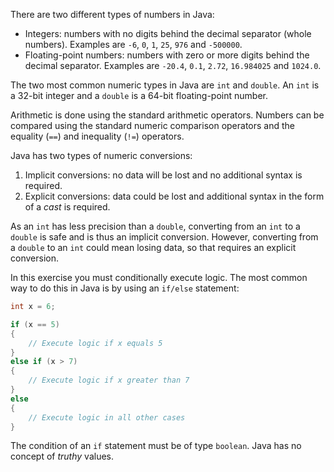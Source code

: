 There are two different types of numbers in Java:

- Integers: numbers with no digits behind the decimal separator (whole numbers). Examples are `-6`, `0`, `1`, `25`, `976` and `-500000`.
- Floating-point numbers: numbers with zero or more digits behind the decimal separator. Examples are `-20.4`, `0.1`, `2.72`, `16.984025` and `1024.0`.

The two most common numeric types in Java are `int` and `double`. An `int` is a 32-bit integer and a `double` is a 64-bit floating-point number.

Arithmetic is done using the standard arithmetic operators. Numbers can be compared using the standard numeric comparison operators and the equality (`==`) and inequality (`!=`) operators.

Java has two types of numeric conversions:

1. Implicit conversions: no data will be lost and no additional syntax is required.
2. Explicit conversions: data could be lost and additional syntax in the form of a _cast_ is required.

As an `int` has less precision than a `double`, converting from an `int` to a `double` is safe and is thus an implicit conversion. However, converting from a `double` to an `int` could mean losing data, so that requires an explicit conversion.

In this exercise you must conditionally execute logic. The most common way to do this in Java is by using an `if/else` statement:

```java
int x = 6;

if (x == 5)
{
    // Execute logic if x equals 5
}
else if (x > 7)
{
    // Execute logic if x greater than 7
}
else
{
    // Execute logic in all other cases
}
```

The condition of an `if` statement must be of type `boolean`. Java has no concept of _truthy_ values.
